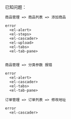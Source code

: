 <!--
 * @Descripttion:
 * @Author: SUI
 * @Date: 2022-08-29 13:43:03
 * @LastEditors: SUI
 * @LastEditTime: 2022-08-29 13:49:31
 * @FilePath: \Mall-system\z未完成.md
-->

已知问题：

```
商品管理 => 商品列表 => 添加商品

error
  <el-alert>
  <el-steps>
  <el-cascader>
  <el-upload>
  <el-tabs>
  <el-tab-pane>


商品管理 => 分类参数 报错

error
  <el-alert>
  <el-cascader>
  <el-tabs>
  <el-tab-pane>

```

```
订单管理 => 订单列表 => 修改地址

error
  <el-cascader>

```
